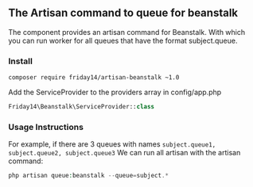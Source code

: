 ## The Artisan command to queue for beanstalk

The component provides an artisan command for Beanstalk. With which you can run worker for all queues that have the format subject.queue. 

### Install
```composer require friday14/artisan-beanstalk ~1.0```

Add the ServiceProvider to the providers array in config/app.php

```php
Friday14\Beanstalk\ServiceProvider::class
```

### Usage Instructions

For example, if there are 3 queues with names
``
subject.queue1, subject.queue2, subject.queue3
``
We can run all artisan with the artisan command: 
```php
php artisan queue:beanstalk --queue=subject.*
```

